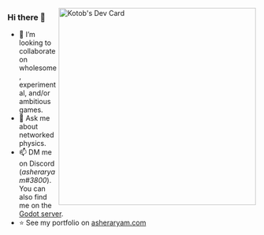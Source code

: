 <a href="https://app.daily.dev/asheraryam"><img src="https://api.daily.dev/devcards/e1f393ce0c63452286b4060e1099e437.png?r=i6z" align="right" width="400" alt="Kotob's Dev Card"/></a>
### Hi there 👋

- 👯 I’m looking to collaborate on wholesome, experimental, and/or ambitious games.
- 💬 Ask me about networked physics.
- 📫 DM me on Discord (*asheraryam#3800*). You can also find me on the [Godot server](https://godotengine.org/community).
- ⭐ See my portfolio on [asheraryam.com](http://asheraryam.com)
<!--
**asheraryam/asheraryam** is a ✨ _special_ ✨ repository because its `README.md` (this file) appears on your GitHub profile.

Here are some ideas to get you started:

- 🔭 I’m currently working on ...
- 🌱 I’m currently learning ...
- 👯 I’m looking to collaborate on ...
- 🤔 I’m looking for help with ...
- 💬 Ask me about ...
- 📫 How to reach me: ...
- 😄 Pronouns: ...
- ⚡ Fun fact: ...
-->
<!--![asheraryam's GitHub stats](https://github-readme-stats.vercel.app/api?username=asheraryam&count_private=true)-->
<!--[![Top Langs](https://github-readme-stats.vercel.app/api/top-langs/?username=asheraryam)](https://github.com/anuraghazra/github-readme-stats)-->

